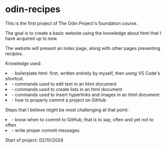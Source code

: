 # odin-recipes

<p>This is the first project of The Odin Project's foundation course.</p>
<p>The goal is to create a basic website using the knowledge about html that I have acquired up to now.</p>
<p>The website will present an index page, along with other pages presenting recipies.</p>

<p>Knowledge used:</p>
    <uo>
        <li>- boilerplate html: first, written entirely by myself, then using VS Code's shortcut.</li>
        <li>- commands used to edit text in an html document</li>
        <li>- commands used to create lists in an html document</li>
        <li>- commands used to insert hyperlinks and images in an html document</li>
        <li>- how to properly commit a project on GitHub</li>
    </uo>

<p>Steps that I believe might be most challenging at that point:</p>
    <uo>
        <li>- know when to commit to GitHub, that is to say, often and yet not to often</li>
        <li>- write proper commit messages</li>


<p>Start of project: 02/10/2024</p>